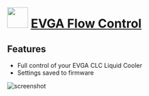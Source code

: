 ﻿# <img src="https://cdn.jsdelivr.net/gh/chtof/chocolatey-packages/automatic/evga-flow-control/evga-flow-control.png" width="48" height="48"/> [EVGA Flow Control](https://chocolatey.org/packages/evga-flow-control)

## Features
- Full control of your EVGA CLC Liquid Cooler
- Settings saved to firmware

![screenshot](https://cdn.jsdelivr.net/gh/chtof/chocolatey-packages/automatic/evga-flow-control/screenshot.png)